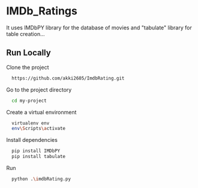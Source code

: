 
# IMDb_Ratings
It uses IMDbPY library for the database of movies and "tabulate" library for table creation...

## Run Locally

Clone the project

```bash
  https://github.com/akki2605/ImdbRating.git
```

Go to the project directory

```bash
  cd my-project
```
Create a virtual environment
```bash
  virtualenv env
  env\Scripts\activate 
```

Install dependencies

```bash
  pip install IMDbPY
  pip install tabulate
```

Run 

```bash
  python .\imdbRating.py
```

